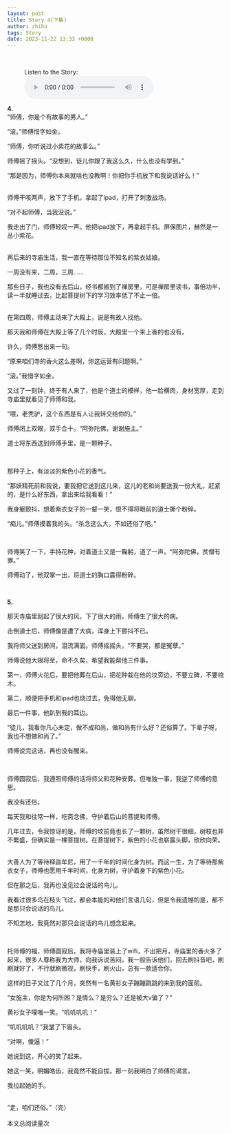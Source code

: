 ```yaml
---
layout: post
title: Story 4(下集)
author: zhihu
tags: Story
date: 2023-11-22 13:33 +0800
---
```


<br>

<figure>
  <figcaption>Listen to the Story:</figcaption>
  <audio controls src="/ttsmaker-file-2023-11-22-14-32-47.mp3">
    <a href="/ttsmaker-file-2023-11-22-14-32-47.mp3"> Download audio </a>
  </audio>
</figure>


**4.**
<br>
“师傅，你是个有故事的男人。”

“滚。”师傅惜字如金。

“师傅，你听说过小紫花的故事么。”

师傅摇了摇头。“没想到，徒儿你跟了我这么久，什么也没有学到。”

“那是因为，师傅你本来就啥也没教啊！你把你手机放下和我说话好么！”


<br>
师傅干咳两声，放下了手机，拿起了ipad，打开了刺激战场。

“对不起师傅，当我没说。”

我走出了门，师傅轻叹一声。他把ipad放下，再拿起手机。屏保图片，赫然是一丛小紫花。


<br>
再后来的寺庙生活，我一直在等待那位不知名的紫衣姑娘。

一周没有来，二周，三周……

那些日子，我也没有去后山，经书都搬到了禅房里，可是禅房里读书，事倍功半，读一半就睡过去，比起菩提树下的学习效率低了不止一倍。


<br>
在第四周，师傅主动来了大殿上，说是有故人找他。

那天我和师傅在大殿上等了几个时辰，大殿里一个来上香的也没有。

许久，师傅憋出来一句。

“原来咱们寺的香火这么差啊，你这运营有问题啊。”

“滚。”我惜字如金。

又过了一刻钟，终于有人来了，他是个道士的模样，他一脸横肉，身材宽厚，走到寺庙里就看见了师傅和我。

“喂，老秃驴，这个东西是有人让我转交给你的。”

师傅闭上双眼，双手合十。“阿弥陀佛，谢谢施主。”

道士将东西送到师傅手里，是一颗种子。

<br>

那种子上，有淡淡的紫色小花的香气。

“那妖精死前和我说，要我把它送到这儿来，这儿的老和尚要送我一份大礼，赶紧的，是什么好东西，拿出来给我看看！”

我身躯颤抖，想着紫衣女子的一颦一笑，恨不得将眼前的道士撕个粉碎。

“痴儿。”师傅摸着我的头。“杀念这么大，不如还俗了吧。”

<br>

师傅笑了一下，手持花种，对着道士又是一鞠躬，道了一声。“阿弥陀佛，贫僧有罪。”

师傅动了，他双掌一出，将道士的胸口震得粉碎。

<br>

**5.**


那天寺庙里刮起了很大的风，下了很大的雨，师傅生了很大的病。

击倒道士后，师傅像是遭了大病，浑身上下颤抖不已。

我将师父送到房间，泪流满面。师傅摇摇头，“不要哭，都是冤孽。”

师傅说他大限将至，命不久矣，希望我能帮他三件事。

第一，师傅火花后，要把他葬在后山，把花种栽在他的坟旁边，不要立碑，不要棺木。

第二，顺便把手机和ipad也烧过去，免得他无聊。

最后一件事，他趴到我的耳边。

“徒儿，我看你凡心未定，做不成和尚，做和尚有什么好？还俗算了。下辈子呀，我也不想做和尚了。”

师傅说完这话，再也没有醒来。

<br>

师傅圆寂后，我遵照师傅的话将师父和花种安葬。但唯独一事，我逆了师傅的意思。

我没有还俗。

每天我和往常一样，吃斋念佛，守护着后山的菩提和师傅。

几年过去，令我惊讶的是，师傅的坟前竟也长了一颗树，虽然树干很细，树枝也并不繁盛，但确实是一棵菩提树。在菩提树下，紫色的小花也崭露头脚，欣欣向荣。


<br>
大善人为了等待释迦牟尼，用了一千年的时间化身为树。而这一生，为了等待那紫衣女子，师傅也愿用千年时间，化身为树，守护着身下的紫色小花。



但在那之后，我再也没见过会说话的鸟儿。

我看过很多鸟在枝头飞过，都会本能的和他们言语几句，但是令我遗憾的是，都不是那只会说话的鸟儿。

不知怎地，我竟然对那只会说话的鸟儿想念起来。

<br>

托师傅的福，师傅圆寂后，我将寺庙里装上了wifi，不出把月，寺庙里的香火多了起来，很多人尊称我为大师，向我诉说苦闷，我一般告诉他们，回去刷抖音吧，刷刷就好了，不行就刷微视，刷快手，刷火山，总有一款适合你。

这样的日子又过了几个月，突然有一名黄衫女子蹦蹦跳跳的来到我的面前。

“女施主，你是为何所困？是情么？是穷么？还是被大v骗了？”

黄衫女子噗嗤一笑。“叽叽叽叽！”

“叽叽叽叽？”我皱了下眉头。

“对啊，傻逼！”

她说到这，开心的笑了起来。

她这一笑，明媚皓齿，我竟然不能自拔。那一刻我明白了师傅的谒言。

我拉起她的手。


<br>
“走，咱们还俗。”（完）
<br>
<br>
<script async src="//busuanzi.ibruce.info/busuanzi/2.3/busuanzi.pure.mini.js"></script>
本文总阅读量<span id="busuanzi_value_page_pv"></span>次
